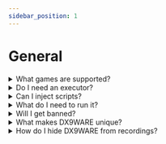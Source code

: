 ```yaml
---
sidebar_position: 1
---
```


# General

<details>
    <summary>What games are supported?</summary>
  
    **All of them - seriously.** From the biggest games haunting the front page to the smallest ones, DX9WARE can support every one of them. This is thanks to the addition of DX9WARE LUA, which opens a plethora of doors leading to an infinite number of possibilities & control.

    :::note
    Most ROBLOX games work natively with DX9WARE; however, on certain games with custom models, you will need to add support manually either by making your own DX9WARE LUA script or by using someone else's found in our library.

    We do our best to add native support for popular custom model games such as Phantom Forces.

    It is always best to create a ticket and ask in our [discord server](https://cultofintellect.com/discord) if you would like to check if a particular game is supported.
    :::

</details>

<details>
    <summary>Do I need an executor?</summary>
    
    **No.**
    DX9WARE is not a script, it's it's own executable & comes with its own injector, making it a great, budget-friendly option for those new to the exploiting scene.
</details>

<details>
    <summary>Can I inject scripts?</summary>

    **No, & yes.** DX9WARE does have a LUA executor but it only supports DX9WARE specific functions around AIMLOCK & ESP.

</details>

<details>
    <summary>What do I need to run it?</summary>

    Fortunately, DX9WARE is very optimized so you don't need one of those $20,000 streamer setups you see on YouTube.

    - Be able to run ROBLOX at a stable FPS.
    - Administrator permissions on your PC (for anti-virus exclusions)
    - A stable internet connection.
    - Windows 10 or higher.

</details>

<details>
  <summary>Will I get banned?</summary>

    You can enjoy DX9WARE on any game you wish to dominate without care of being banned; however, though DX9WARE cannot be detected, suspicious aim or features can.

    :::note
    You will always be at risk of a ban from another player reporting you. 🙂
    :::

</details>

<details>
  <summary>What makes DX9WARE unique?</summary>

    - DX9WARE is one of the first & only exploits to bypass cursor offsets
    - Supports every single game in the catalog. You heard that right, all of them
    - DX9WARE has its own LUA environment, which adds many more possibilities for the custom item & player ESPs, including custom models
    - One of the fastest exploits to update - literally. Ask any of our buyers
    - A rapidly growing, supportive, & diverse community with thousands of buyers
    - High quality developers with years of experience on their hands
    - a respecting, knowledgable community

</details>

<details>
  <summary>How do I hide DX9WARE from recordings?</summary>

1. Make sure no other exploits are running in the background
2. Inject DX9WARE
3. After DX9WARE has fully injected, record the Roblox window only
4. Flaunt to your viewers that you're an absolute unit at the game & they'll have all the proof to believe it but zero proof to dispute it. Unless you're rage cheating, of course - might as well skip this entire process because it's not gonna make a difference if your intent isn't to appear legit.

### Display Capture

If you are using display capture, enable the **display proof** setting in the **Extra** tab.
This will hide it from Display Capture too.

:::note
If you can still see DX9WARE in your stream, retry the steps but fully close the recording platform of choice before injecting DX9WARE.
:::

</details>
